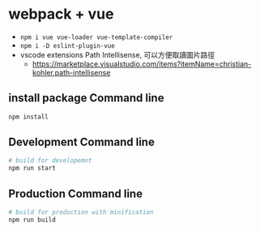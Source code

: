 # webpack + vue 

- `npm i vue vue-loader vue-template-compiler`
- `npm i -D eslint-plugin-vue`
- vscode extensions Path Intellisense, 可以方便取讀圖片路徑
  -  https://marketplace.visualstudio.com/items?itemName=christian-kohler.path-intellisense

## install package Command line
``` bash
npm install
```

## Development Command line
``` bash
# build for developemnt
npm run start
```

## Production Command line
``` bash
# build for production with minification
npm run build
```
